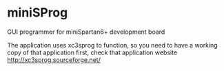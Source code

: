 miniSProg
=========

GUI programmer for miniSpartan6+ development board

The application uses xc3sprog to function, so you need to have a working copy of that application first, check that application website http://xc3sprog.sourceforge.net/
